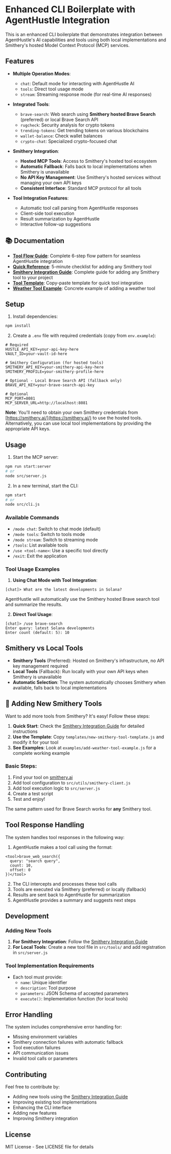 # Enhanced CLI Boilerplate with AgentHustle Integration

This is an enhanced CLI boilerplate that demonstrates integration between AgentHustle's AI capabilities and tools using both local implementations and Smithery's hosted Model Context Protocol (MCP) services.

## Features

- **Multiple Operation Modes**:
  - `chat`: Default mode for interacting with AgentHustle AI
  - `tools`: Direct tool usage mode
  - `stream`: Streaming response mode (for real-time AI responses)

- **Integrated Tools**:
  - `brave-search`: Web search using **Smithery hosted Brave Search** (preferred) or local Brave Search API
  - `rugcheck`: Security analysis for crypto tokens
  - `trending-tokens`: Get trending tokens on various blockchains
  - `wallet-balance`: Check wallet balances
  - `crypto-chat`: Specialized crypto-focused chat

- **Smithery Integration**:
  - **Hosted MCP Tools**: Access to Smithery's hosted tool ecosystem
  - **Automatic Fallback**: Falls back to local implementations when Smithery is unavailable
  - **No API Key Management**: Use Smithery's hosted services without managing your own API keys
  - **Consistent Interface**: Standard MCP protocol for all tools

- **Tool Integration Features**:
  - Automatic tool call parsing from AgentHustle responses
  - Client-side tool execution
  - Result summarization by AgentHustle
  - Interactive follow-up suggestions

## 📚 Documentation

- **[Tool Flow Guide](TOOL_FLOW_GUIDE.md)**: Complete 6-step flow pattern for seamless AgentHustle integration
- **[Quick Reference](QUICK_REFERENCE.md)**: 5-minute checklist for adding any Smithery tool
- **[Smithery Integration Guide](SMITHERY_INTEGRATION_GUIDE.md)**: Complete guide for adding any Smithery tool to your project
- **[Tool Template](templates/new-smithery-tool-template.js)**: Copy-paste template for quick tool integration
- **[Weather Tool Example](examples/add-weather-tool-example.js)**: Concrete example of adding a weather tool

## Setup

1. Install dependencies:
```bash
npm install
```

2. Create a `.env` file with required credentials (copy from `env.example`):
```env
# Required
HUSTLE_API_KEY=your-api-key-here
VAULT_ID=your-vault-id-here

# Smithery Configuration (for hosted tools)
SMITHERY_API_KEY=your-smithery-api-key-here
SMITHERY_PROFILE=your-smithery-profile-here

# Optional - Local Brave Search API (fallback only)
BRAVE_API_KEY=your-brave-search-api-key

# Optional
MCP_PORT=8081
MCP_SERVER_URL=http://localhost:8081
```

**Note**: You'll need to obtain your own Smithery credentials from [https://smithery.ai/](https://smithery.ai/) to use the hosted tools. Alternatively, you can use local tool implementations by providing the appropriate API keys.

## Usage

1. Start the MCP server:
```bash
npm run start:server
# or
node src/server.js
```

2. In a new terminal, start the CLI:
```bash
npm start
# or
node src/cli.js
```

### Available Commands

- `/mode chat`: Switch to chat mode (default)
- `/mode tools`: Switch to tools mode
- `/mode stream`: Switch to streaming mode
- `/tools`: List available tools
- `/use <tool-name>`: Use a specific tool directly
- `/exit`: Exit the application

### Tool Usage Examples

1. **Using Chat Mode with Tool Integration**:
```
[chat]> What are the latest developments in Solana?
```
AgentHustle will automatically use the Smithery hosted Brave search tool and summarize the results.

2. **Direct Tool Usage**:
```
[chat]> /use brave-search
Enter query: latest Solana developments
Enter count (default: 5): 10
```

## Smithery vs Local Tools

- **Smithery Tools** (Preferred): Hosted on Smithery's infrastructure, no API key management required
- **Local Tools** (Fallback): Run locally with your own API keys when Smithery is unavailable
- **Automatic Selection**: The system automatically chooses Smithery when available, falls back to local implementations

## 🔧 Adding New Smithery Tools

Want to add more tools from Smithery? It's easy! Follow these steps:

1. **Quick Start**: Check the [Smithery Integration Guide](SMITHERY_INTEGRATION_GUIDE.md) for detailed instructions
2. **Use the Template**: Copy `templates/new-smithery-tool-template.js` and modify it for your tool
3. **See Examples**: Look at `examples/add-weather-tool-example.js` for a complete working example

### Basic Steps:
1. Find your tool on [smithery.ai](https://smithery.ai)
2. Add tool configuration to `src/utils/smithery-client.js`
3. Add tool execution logic to `src/server.js`
4. Create a test script
5. Test and enjoy!

The same pattern used for Brave Search works for **any** Smithery tool.

## Tool Response Handling

The system handles tool responses in the following way:

1. AgentHustle makes a tool call using the format:
```
<tool>brave_web_search({
  query: "search query",
  count: 10,
  offset: 0
})</tool>
```

2. The CLI intercepts and processes these tool calls
3. Tools are executed via Smithery (preferred) or locally (fallback)
4. Results are sent back to AgentHustle for summarization
5. AgentHustle provides a summary and suggests next steps

## Development

### Adding New Tools

1. **For Smithery Integration**: Follow the [Smithery Integration Guide](SMITHERY_INTEGRATION_GUIDE.md)
2. **For Local Tools**: Create a new tool file in `src/tools/` and add registration in `src/server.js`

### Tool Implementation Requirements

- Each tool must provide:
  - `name`: Unique identifier
  - `description`: Tool purpose
  - `parameters`: JSON Schema of accepted parameters
  - `execute()`: Implementation function (for local tools)

## Error Handling

The system includes comprehensive error handling for:
- Missing environment variables
- Smithery connection failures with automatic fallback
- Tool execution failures
- API communication issues
- Invalid tool calls or parameters

## Contributing

Feel free to contribute by:
- Adding new tools using the [Smithery Integration Guide](SMITHERY_INTEGRATION_GUIDE.md)
- Improving existing tool implementations
- Enhancing the CLI interface
- Adding new features
- Improving Smithery integration

## License

MIT License - See LICENSE file for details